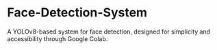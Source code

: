 # Face-Detection-System
A YOLOv8-based system for face detection, designed for simplicity and accessibility through Google Colab.

